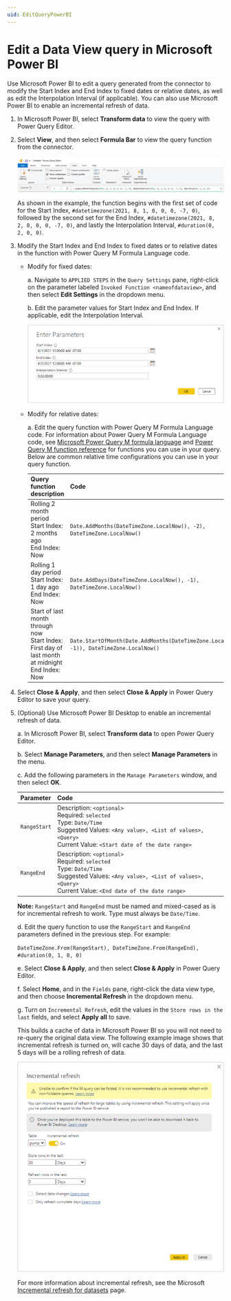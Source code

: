 ```yaml
---
uid: EditQueryPowerBI
---
```


# Edit a Data View query in Microsoft Power BI

Use Microsoft Power BI to edit a query generated from the connector to modify the Start Index and End Index to fixed dates or relative dates, as well as edit the Interpolation Interval (if applicable). You can also use Microsoft Power BI to enable an incremental refresh of data.

1. In Microsoft Power BI, select **Transform data** to view the query with Power Query Editor.

1. Select **View**, and then select **Formula Bar** to view the query function from the connector.

   ![Transform data](../images/mspowerbi-function.png)
    
   As shown in the example, the function begins with the first set of code for the Start Index, `#datetimezone(2021, 8, 1, 0, 0, 0, -7, 0)`, followed by the second set for the End Index, `#datetimezone(2021, 8, 2, 0, 0, 0, -7, 0)`, and lastly the Interpolation Interval, `#duration(0, 2, 0, 0)`.

1. Modify the Start Index and End Index to fixed dates or to relative dates in the function with Power Query M Formula Language code.

   - Modify for fixed dates:
    
     a. Navigate to `APPLIED STEPS` in the `Query Settings` pane, right-click on the parameter labeled `Invoked Function <nameofdataview>`, and then select **Edit Settings** in the dropdown menu.
        
     b. Edit the parameter values for Start Index and End Index. If applicable, edit the Interpolation Interval.
        
     ![TEnter Parameters](../images/mspowerbi-enter-parameters.png)

   - Modify for relative dates:
    
     a. Edit the query function with Power Query M Formula Language code. For information about Power Query M Formula Language code, see [Microsoft Power Query M formula language](https://docs.microsoft.com/en-us/powerquery-m/) and [Power Query M function reference](https://docs.microsoft.com/en-us/powerquery-m/power-query-m-function-reference) for functions you can use in your query. Below are common relative time configurations you can use in your query function.

     | Query function description                                                      | Code                          |
     |---------------------------------------------------------------------------------|-------------------------------|
     | Rolling 2 month period<br>Start Index: 2 months ago<br>End Index: Now | `Date.AddMonths(DateTimeZone.LocalNow(), -2), DateTimeZone.LocalNow()` |
     | Rolling 1 day period<br>Start Index: 1 day ago<br>End Index: Now | `Date.AddDays(DateTimeZone.LocalNow(), -1), DateTimeZone.LocalNow()` |
     | Start of last month through now<br>Start Index: First day of last month at midnight<br>End Index: Now | `Date.StartOfMonth(Date.AddMonths(DateTimeZone.LocalNow(), -1)), DateTimeZone.LocalNow()` |

1. Select **Close & Apply**, and then select **Close & Apply** in Power Query Editor to save your query.

1. (Optional) Use Microsoft Power BI Desktop to enable an incremental refresh of data.

   a. In Microsoft Power BI, select **Transform data** to open Power Query Editor.
     
   b. Select **Manage Parameters**, and then select **Manage Parameters** in the menu.
     
   c. Add the following parameters in the `Manage Parameters` window, and then select **OK**.
     
      | Parameter              | Code                          |
      |---------------------|-------------------------------|
      | `RangeStart` | Description: `<optional>`<br> Required: `selected`<br> Type: `Date/Time`<br> Suggested Values: `<Any value>, <List of values>, <Query>`<br> Current Value: `<Start date of the date range>` |
      | `RangeEnd` | Description: `<optional>`<br> Required: `selected`<br> Type: `Date/Time`<br> Suggested Values: `<Any value>, <List of values>, <Query>`<br> Current Value: `<End date of the date range>` |
     
      **Note:** `RangeStart` and `RangeEnd` must be named and mixed-cased as is for incremental refresh to work. Type must always be `Date/Time`.

   d. Edit the query function to use the `RangeStart` and `RangeEnd` parameters defined in the previous step. For example:
     
      `DateTimeZone.From(RangeStart), DateTimeZone.From(RangeEnd), #duration(0, 1, 0, 0)`
     
   e. Select **Close & Apply**, and then select **Close & Apply** in Power Query Editor.
     
   f. Select **Home**, and in the `Fields` pane, right-click the data view type, and then choose **Incremental Refresh** in the dropdown menu.
     
   g. Turn on `Incremental Refresh`, edit the values in the `Store rows in the last` fields, and select **Apply all** to save.

      This builds a cache of data in Microsoft Power BI so you will not need to re-query the original data view. The following example image shows that incremental refresh is turned on, will cache 30 days of data, and the last 5 days will be a rolling refresh of data.
        
      ![Transform data](../images/mspowerbi-incremental-refresh.png)

    For more information about incremental refresh, see the Microsoft [Incremental refresh for datasets](https://docs.microsoft.com/en-us/power-bi/connect-data/incremental-refresh-overview) page.
